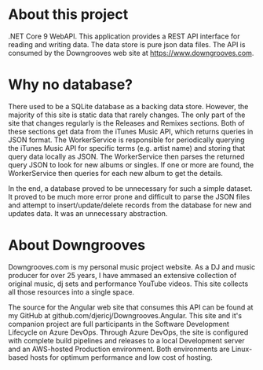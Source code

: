 # About this project
.NET Core 9 WebAPI.  This application provides a REST API interface for reading and writing data.  The data store is pure json data files.
The API is consumed by the Downgrooves web site at https://www.downgrooves.com.

# Why no database?
There used to be a SQLite database as a backing data store.  However, the majority of this site is static data that rarely changes.  The only part of the site that changes regularly is the Releases and Remixes sections.  Both of these sections get data from the iTunes Music API, which returns queries in JSON format.  The WorkerService is responsible for periodically querying the iTunes Music API for specific terms (e.g. artist name) and storing that query data locally as JSON.  The WorkerService then parses the returned query JSON to look for new albums or singles. If one or more are found, the WorkerService then queries for each new album to get the details. 

In the end, a database proved to be unnecessary for such a simple dataset.  It proved to be much more error prone and difficult to parse the JSON files and attempt to insert/update/delete records from the database for new and updates data.  It was an unnecessary abstraction.  

# About Downgrooves
Downgrooves.com is my personal music project website.  As a DJ and music producer for over 25 years, I have ammased an extensive collection of original music, dj sets and performance YouTube videos. This site collects all those resources into a single space.

The source for the Angular web site that consumes this API can be found at my GitHub at github.com/djericj/Downgrooves.Angular.  This site and it's companion project are full participants in the Software Development Lifecycle on Azure DevOps.  Through Azure DevOps, the site is configured with complete build pipelines and releases to a local Development server and an AWS-hosted Production environment.  Both environments are Linux-based hosts for optimum performance and low cost of hosting.
